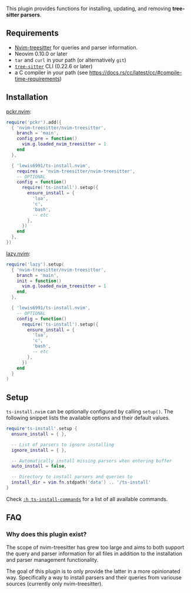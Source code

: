 This plugin provides functions for installing, updating, and removing **tree-sitter parsers**.

## Requirements

- [Nvim-treesitter](https://github.com/nvim-treesitter/nvim-treesitter) for queries and parser information.
- Neovim 0.10.0 or later
- `tar` and `curl` in your path (or alternatively `git`)
- [`tree-sitter`](https://github.com/tree-sitter/tree-sitter) CLI (0.22.6 or later)
- a C compiler in your path (see <https://docs.rs/cc/latest/cc/#compile-time-requirements>)

## Installation

[pckr.nvim](https://github.com/lewis6991/pckr.nvim):
```lua
require('pckr').add({
  { 'nvim-treesitter/nvim-treesitter',
    branch = 'main',
    config_pre = function()
      vim.g.loaded_nvim_treesitter = 1
    end
  },

  { 'lewis6991/ts-install.nvim',
    requires = 'nvim-treesitter/nvim-treesitter',
    -- OPTIONAL
    config = function()
      require('ts-install').setup({
        ensure_install = {
          'lua',
          'c',
          'bash',
          -- etc
        },
      })
    end
  },
})
```

[lazy.nvim](https://github.com/folke/lazy.nvim):
```lua
require('lazy').setup(
  { 'nvim-treesitter/nvim-treesitter',
    branch = 'main',
    init = function()
      vim.g.loaded_nvim_treesitter = 1
    end,
  },

  { 'lewis6991/ts-install.nvim',
    -- OPTIONAL
    config = function()
      require('ts-install').setup({
        ensure_install = {
          'lua',
          'c',
          'bash',
          -- etc
        },
      })
    end
  }
)
```

## Setup

`ts-install.nvim` can be optionally configured by calling `setup()`.
The following snippet lists the available options and their default values.

```lua
require'ts-install'.setup {
  ensure_install = { },

  -- List of parsers to ignore installing
  ignore_install = { },

  -- Automatically install missing parsers when entering buffer
  auto_install = false,

  -- Directory to install parsers and queries to
  install_dir = vim.fn.stdpath('data') .. '/ts-install'
}
```

Check [`:h ts-install-commands`](doc/ts-install.txt) for a list of all available commands.

## FAQ

### Why does this plugin exist?

The scope of nvim-treesitter has grew too large and aims to both support the query and parser information for all files
in addition to the installation and parser management functionality.

The goal of this plugin is to only provide the latter in a more opinionated way.
Specifically a way to install parsers and their queries from variouse sources (currently only nvim-treesitter).


